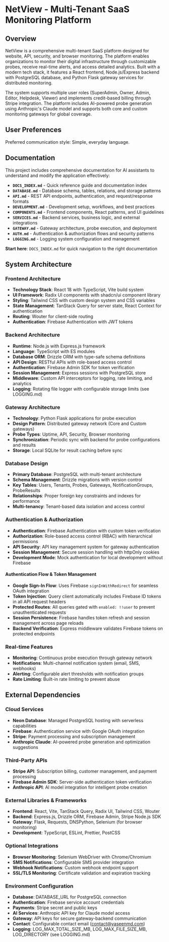 # NetView - Multi-Tenant SaaS Monitoring Platform

## Overview

NetView is a comprehensive multi-tenant SaaS platform designed for website, API, security, and browser monitoring. The platform enables organizations to monitor their digital infrastructure through customizable probes, receive real-time alerts, and access detailed analytics. Built with a modern tech stack, it features a React frontend, Node.js/Express backend with PostgreSQL database, and Python Flask gateway services for distributed monitoring.

The system supports multiple user roles (SuperAdmin, Owner, Admin, Editor, Helpdesk, Viewer) and implements credit-based billing through Stripe integration. The platform includes AI-powered probe generation using Anthropic's Claude model and supports both core and custom monitoring gateways for global coverage.

## User Preferences

Preferred communication style: Simple, everyday language.

## Documentation

This project includes comprehensive documentation for AI assistants to understand and modify the application effectively:

- **`DOCS_INDEX.md`** - Quick reference guide and documentation index
- **`DATABASE.md`** - Database schema, tables, relations, and storage patterns
- **`API.md`** - REST API endpoints, authentication, and request/response formats
- **`DEVELOPMENT.md`** - Development setup, workflows, and best practices
- **`COMPONENTS.md`** - Frontend components, React patterns, and UI guidelines
- **`SERVICES.md`** - Backend services, business logic, and external integrations
- **`GATEWAY.md`** - Gateway architecture, probe execution, and deployment
- **`AUTH.md`** - Authentication & authorization flows and security patterns
- **`LOGGING.md`** - Logging system configuration and management

**Start here**: `DOCS_INDEX.md` for quick navigation to the right documentation

## System Architecture

### Frontend Architecture
- **Technology Stack**: React 18 with TypeScript, Vite build system
- **UI Framework**: Radix UI components with shadcn/ui component library
- **Styling**: Tailwind CSS with custom design system and CSS variables
- **State Management**: TanStack Query for server state, React Context for authentication
- **Routing**: Wouter for client-side routing
- **Authentication**: Firebase Authentication with JWT tokens

### Backend Architecture
- **Runtime**: Node.js with Express.js framework
- **Language**: TypeScript with ES modules
- **Database ORM**: Drizzle ORM with type-safe schema definitions
- **API Design**: RESTful APIs with role-based access control
- **Authentication**: Firebase Admin SDK for token verification
- **Session Management**: Express sessions with PostgreSQL store
- **Middleware**: Custom API interceptors for logging, rate limiting, and analytics
- **Logging**: Rotating file logger with configurable storage limits (see LOGGING.md)

### Gateway Architecture
- **Technology**: Python Flask applications for probe execution
- **Design Pattern**: Distributed gateway network (Core and Custom gateways)
- **Probe Types**: Uptime, API, Security, Browser monitoring
- **Synchronization**: Periodic sync with backend for probe configurations and results
- **Storage**: Local SQLite for result caching before sync

### Database Design
- **Primary Database**: PostgreSQL with multi-tenant architecture
- **Schema Management**: Drizzle migrations with version control
- **Key Tables**: Users, Tenants, Probes, Gateways, NotificationGroups, ProbeResults
- **Relationships**: Proper foreign key constraints and indexes for performance
- **Multi-tenancy**: Tenant-based data isolation and access control

### Authentication & Authorization
- **Authentication**: Firebase Authentication with custom token verification
- **Authorization**: Role-based access control (RBAC) with hierarchical permissions
- **API Security**: API key management system for gateway authentication
- **Session Management**: Secure session handling with httpOnly cookies
- **Development Mode**: Mock authentication for local development without Firebase

#### Authentication Flow & Token Management
- **Google Sign-In Flow**: Uses Firebase `signInWithRedirect` for seamless OAuth integration
- **Token Injection**: Query client automatically includes Firebase ID tokens in all API request headers
- **Protected Routes**: All queries gated with `enabled: !!user` to prevent unauthenticated requests
- **Session Persistence**: Firebase handles token refresh and session management across page reloads
- **Backend Verification**: Express middleware validates Firebase tokens on protected endpoints

### Real-time Features
- **Monitoring**: Continuous probe execution through gateway network
- **Notifications**: Multi-channel notification system (email, SMS, webhooks)
- **Alerting**: Configurable alert thresholds with notification groups
- **Rate Limiting**: Built-in rate limiting to prevent abuse

## External Dependencies

### Cloud Services
- **Neon Database**: Managed PostgreSQL hosting with serverless capabilities
- **Firebase**: Authentication service with Google OAuth integration
- **Stripe**: Payment processing and subscription management
- **Anthropic Claude**: AI-powered probe generation and optimization suggestions

### Third-Party APIs
- **Stripe API**: Subscription billing, customer management, and payment processing
- **Firebase Admin SDK**: Server-side authentication token verification
- **Anthropic API**: AI model integration for intelligent probe creation

### External Libraries & Frameworks
- **Frontend**: React, Vite, TanStack Query, Radix UI, Tailwind CSS, Wouter
- **Backend**: Express.js, Drizzle ORM, Firebase Admin, Stripe Node.js SDK
- **Gateway**: Flask, Requests, DNSPython, Selenium (for browser monitoring)
- **Development**: TypeScript, ESLint, Prettier, PostCSS

### Optional Integrations
- **Browser Monitoring**: Selenium WebDriver with Chrome/Chromium
- **SMS Notifications**: Configurable SMS provider integration
- **Webhook Notifications**: Custom webhook endpoint support
- **SSL/TLS Monitoring**: Certificate validation and expiration tracking

### Environment Configuration
- **Database**: DATABASE_URL for PostgreSQL connection
- **Authentication**: Firebase service account credentials
- **Payments**: Stripe secret and public keys
- **AI Services**: Anthropic API key for Claude model access
- **Gateway**: API keys for secure gateway-backend communication
- **Contact**: Configurable contact email (contact@yaseenmd.com)
- **Logging**: LOG_MAX_TOTAL_SIZE_MB, LOG_MAX_FILE_SIZE_MB, LOG_DIRECTORY (see LOGGING.md)